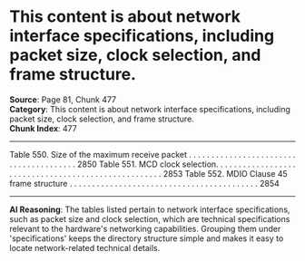 # This content is about network interface specifications, including packet size, clock selection, and frame structure.

**Source**: Page 81, Chunk 477  
**Category**: This content is about network interface specifications, including packet size, clock selection, and frame structure.  
**Chunk Index**: 477

---

Table 550. Size of the maximum receive packet . . . . . . . . . . . . . . . . . . . . . . . . . . . . . . . . . . . . . . . 2850
Table 551. MCD clock selection. . . . . . . . . . . . . . . . . . . . . . . . . . . . . . . . . . . . . . . . . . . . . . . . . . . . 2853
Table 552. MDIO Clause 45 frame structure . . . . . . . . . . . . . . . . . . . . . . . . . . . . . . . . . . . . . . . . . . 2854

---

**AI Reasoning**: The tables listed pertain to network interface specifications, such as packet size and clock selection, which are technical specifications relevant to the hardware's networking capabilities. Grouping them under 'specifications' keeps the directory structure simple and makes it easy to locate network-related technical details.
